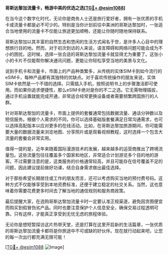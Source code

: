 **哥斯达黎加流量卡，畅游中美的优选之选[[TG💪+ @esim1088](https://t.me/s/esim1088)]**

在当今这个数字化时代，无论你是商务人士还是旅行爱好者，拥有一张优质的手机卡或流量卡都是必不可少的。特别是当你计划前往中美洲的哥斯达黎加时，一张适合当地使用的流量卡不仅能让旅途更加顺畅，还能让你随时随地保持联系。

哥斯达黎加以其丰富的自然生态和悠闲的生活方式闻名于世，是许多人心目中的理想旅行目的地。然而，对于初次到访的人来说，语言障碍和网络问题可能会成为不小的困扰。这时候，选择一张合适的哥斯达黎加流量卡就显得尤为重要了。这张小小的卡片不仅能帮你解决通讯问题，更能让你轻松享受当地的美景与文化。

说到手机卡和流量卡，市面上的产品种类繁多，从传统的实体SIM卡到如今流行的eSIM卡，每种产品都有其独特的优缺点。对于喜欢传统操作的朋友来说，实体SIM卡依然是一个不错的选择。只需插入手机，按照说明书上的步骤激活即可使用。而如果你追求便捷性，那么eSIM卡绝对是你的不二之选。它无需物理插拔，通过手机设置就能完成开通，非常适合经常更换设备或者需要频繁跨国旅行的人群。

针对哥斯达黎加的流量卡，市面上提供的套餐通常包括数据流量、通话分钟数以及短信服务。根据个人需求的不同，你可以选择基础版套餐满足日常沟通需求，也可以选择高配版本以应对更多的在线活动。比如，在哥斯达黎加旅游期间，你可能需要大量的数据流量来浏览地图、分享照片或是观看视频教程，这时选择一个包含大流量的套餐会非常实用。

值得一提的是，近年来随着国际漫游技术的发展，越来越多的运营商推出了跨境流量包。这些流量包往往覆盖多个国家和地区，非常适合计划游览多个目的地的游客。不过需要注意的是，这类服务的价格通常较高，并且可能存在信号覆盖不足的问题，因此建议提前做好功课，结合自身需求做出最佳选择。

对于那些希望长期居住或工作的朋友而言，还可以考虑购买当地的预付费号码。这种方式不仅能够享受到本地资费标准，还便于建立稳定的社交关系。当然，这也意味着你需要花费更多时间去了解当地的通信规则和服务商政策。

最后提醒大家，在选购哥斯达黎加流量卡时一定要认准正规渠道，避免因贪图便宜而购买到假冒伪劣产品。同时也要注意保护个人信息安全，确保交易过程透明可靠。只有这样，才能真正享受到无忧无虑的旅程体验。

无论你是想短暂探访这片热带天堂，还是打算在这里开启新的生活篇章，一张优质的哥斯达黎加流量卡都将是你旅途中不可或缺的好伙伴。现在就行动起来吧，让您的每一次出行都充满无限可能！

[[TG💪+ @esim1088](https://t.me/s/esim1088) ![Image](https://i.postimg.cc/4NQfJmqS/Snipaste-2025-05-13-00-14-12.png)]